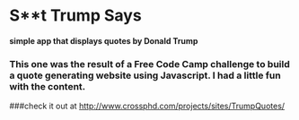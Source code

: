 # S**t Trump Says

#### simple app that displays quotes by Donald Trump

### This one was the result of a Free Code Camp challenge to build a quote generating website using Javascript. I had a little fun with the content.

###check it out at http://www.crossphd.com/projects/sites/TrumpQuotes/
